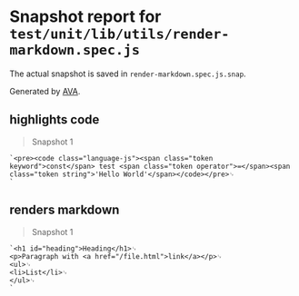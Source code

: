 # Snapshot report for `test/unit/lib/utils/render-markdown.spec.js`

The actual snapshot is saved in `render-markdown.spec.js.snap`.

Generated by [AVA](https://ava.li).

## highlights code

> Snapshot 1

    `<pre><code class="language-js"><span class="token keyword">const</span> test <span class="token operator">=</span><span class="token string">'Hello World'</span></code></pre>␊
    `

## renders markdown

> Snapshot 1

    `<h1 id="heading">Heading</h1>␊
    <p>Paragraph with <a href="/file.html">link</a></p>␊
    <ul>␊
    <li>List</li>␊
    </ul>␊
    `
